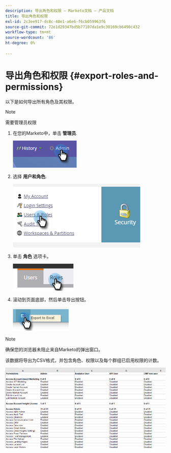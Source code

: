 ```yaml
---
description: 导出角色和权限 — Marketo文档 — 产品文档
title: 导出角色和权限
exl-id: 2c3ee917-dc8c-40e1-a6e6-f6cb059963f6
source-git-commit: 72e1d29347bd5b77107da1e9c30169cb6490c432
workflow-type: tm+mt
source-wordcount: '86'
ht-degree: 0%

---
```


# 导出角色和权限 {#export-roles-and-permissions}

以下是如何导出所有角色及其权限。

>[!NOTE]
>
>需要管理员权限

1. 在您的Marketo中，单击 **管理员**.

   ![](assets/export-roles-and-permissions-1.png)

1. 选择 **用户和角色**.

   ![](assets/export-roles-and-permissions-2.png)

1. 单击 **角色** 选项卡。

   ![](assets/export-roles-and-permissions-3.png)

1. 滚动到页面底部，然后单击导出按钮。

   ![](assets/export-roles-and-permissions-4.png)

>[!NOTE]
>
>确保您的浏览器未阻止来自Marketo的弹出窗口。

该数据将导出为CSV格式，并包含角色、权限以及每个群组已启用权限的计数。

![](assets/export-roles-and-permissions-5.png)
